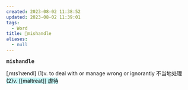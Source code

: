 ```yaml
---
created: 2023-08-02 11:38:52
updated: 2023-08-02 11:39:01
tags:
  - Word
title: 📖mishandle
aliases:
  - null
---
```


<pre><strong>mishandle</strong></pre>
[ˌmɪsˈhændl]
(1)v. to deal with or manage wrong or ignorantly 不当地处理<mark style="background: #ABF7F7A6;">(2)v. [[maltreat]] 虐待
</mark>